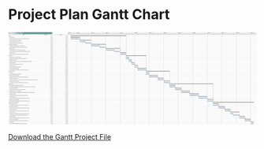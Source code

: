 # Project Plan Gantt Chart

![Project Gantt Chart](./gantt-chart/ganttproject.jpg)

[Download the Gantt Project File](./gantt-chart/ganttproject.gan)
